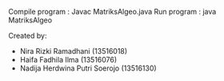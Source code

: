 Compile program : Javac MatriksAlgeo.java
Run program : java MatriksAlgeo

Created by:
- Nira Rizki Ramadhani (13516018)
- Haifa Fadhila Ilma (13516076)
- Nadija Herdwina Putri Soerojo (13516130)
